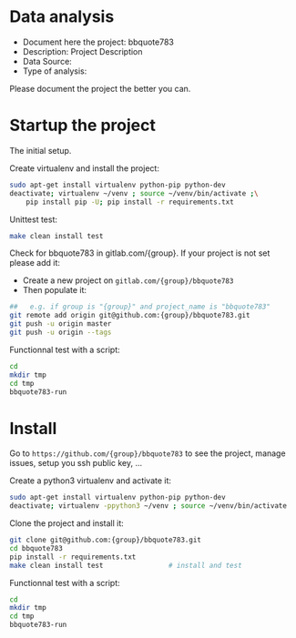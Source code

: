 # Data analysis
- Document here the project: bbquote783
- Description: Project Description
- Data Source:
- Type of analysis:

Please document the project the better you can.

# Startup the project

The initial setup.

Create virtualenv and install the project:
```bash
sudo apt-get install virtualenv python-pip python-dev
deactivate; virtualenv ~/venv ; source ~/venv/bin/activate ;\
    pip install pip -U; pip install -r requirements.txt
```

Unittest test:
```bash
make clean install test
```

Check for bbquote783 in gitlab.com/{group}.
If your project is not set please add it:

- Create a new project on `gitlab.com/{group}/bbquote783`
- Then populate it:

```bash
##   e.g. if group is "{group}" and project_name is "bbquote783"
git remote add origin git@github.com:{group}/bbquote783.git
git push -u origin master
git push -u origin --tags
```

Functionnal test with a script:

```bash
cd
mkdir tmp
cd tmp
bbquote783-run
```

# Install

Go to `https://github.com/{group}/bbquote783` to see the project, manage issues,
setup you ssh public key, ...

Create a python3 virtualenv and activate it:

```bash
sudo apt-get install virtualenv python-pip python-dev
deactivate; virtualenv -ppython3 ~/venv ; source ~/venv/bin/activate
```

Clone the project and install it:

```bash
git clone git@github.com:{group}/bbquote783.git
cd bbquote783
pip install -r requirements.txt
make clean install test                # install and test
```
Functionnal test with a script:

```bash
cd
mkdir tmp
cd tmp
bbquote783-run
```
